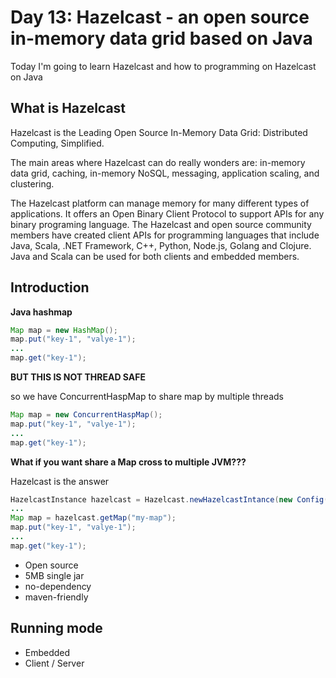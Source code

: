 # Day 13: Hazelcast - an open source in-memory data grid based on Java

Today I'm going to learn Hazelcast and how to programming on Hazelcast on Java

## What is Hazelcast

Hazelcast is the Leading Open Source In-Memory Data Grid: Distributed Computing, Simplified.

The main areas where Hazelcast can do really wonders are: in-memory data grid, caching, in-memory NoSQL, messaging, application scaling, and clustering.

The Hazelcast platform can manage memory for many different types of applications. It offers an Open Binary Client Protocol to support APIs for any binary programing language. The Hazelcast and open source community members have created client APIs for programming languages that include Java, Scala, .NET Framework, C++, Python, Node.js, Golang and Clojure. Java and Scala can be used for both clients and embedded members.

## Introduction

**Java hashmap**

```java
Map map = new HashMap();
map.put("key-1", "valye-1");
...
map.get("key-1");
```

**BUT THIS IS NOT THREAD SAFE**

so we have ConcurrentHaspMap to share map by multiple threads

```java
Map map = new ConcurrentHaspMap();
map.put("key-1", "valye-1");
...
map.get("key-1");
```

**What if you want share a Map cross to multiple JVM???**

Hazelcast is the answer

```java
HazelcastInstance hazelcast = Hazelcast.newHazelcastIntance(new Config());
...
Map map = hazelcast.getMap("my-map");
map.put("key-1", "valye-1");
...
map.get("key-1");
```

- Open source
- 5MB single jar
- no-dependency
- maven-friendly

## Running mode ##

- Embedded
- Client / Server

